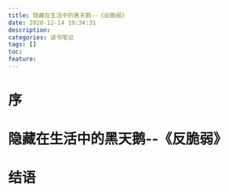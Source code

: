 ```yaml
---
title: 隐藏在生活中的黑天鹅--《反脆弱》
date: 2020-12-14 19:34:31
description: 
categories: 读书笔记
tags: [] 
toc: 
feature: 
---
```


# 序
<!-- more -->

# 隐藏在生活中的黑天鹅--《反脆弱》

# 结语